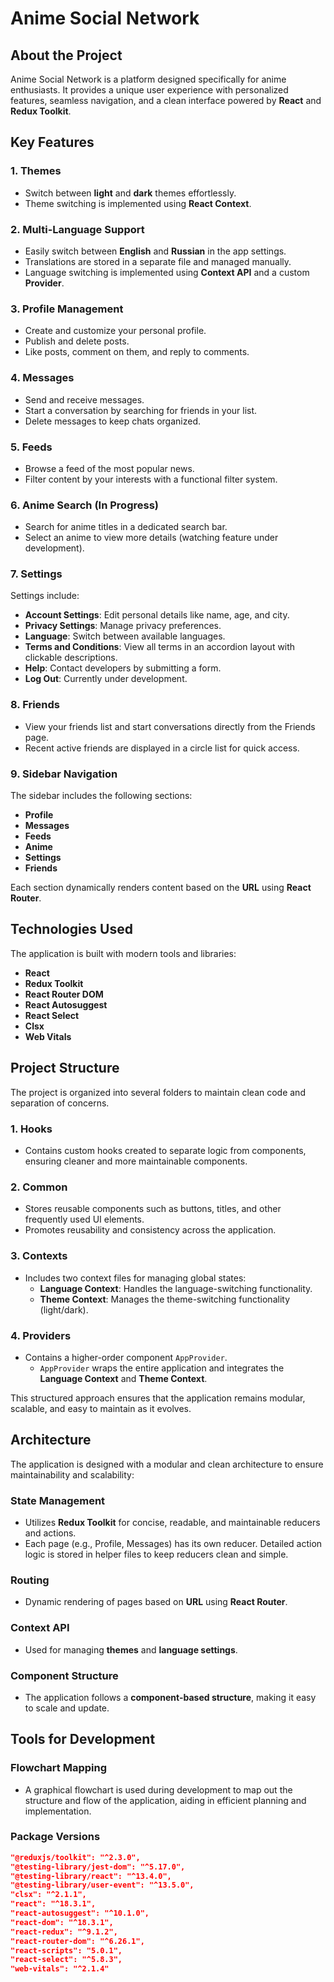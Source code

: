 # Anime Social Network

## About the Project  
Anime Social Network is a platform designed specifically for anime enthusiasts. It provides a unique user experience with personalized features, seamless navigation, and a clean interface powered by **React** and **Redux Toolkit**.

## Key Features  
### 1. **Themes**  
- Switch between **light** and **dark** themes effortlessly.  
- Theme switching is implemented using **React Context**.

### 2. **Multi-Language Support**  
- Easily switch between **English** and **Russian** in the app settings.  
- Translations are stored in a separate file and managed manually.  
- Language switching is implemented using **Context API** and a custom **Provider**.

### 3. **Profile Management**  
- Create and customize your personal profile.  
- Publish and delete posts.  
- Like posts, comment on them, and reply to comments.  

### 4. **Messages**  
- Send and receive messages.  
- Start a conversation by searching for friends in your list.  
- Delete messages to keep chats organized.

### 5. **Feeds**  
- Browse a feed of the most popular news.  
- Filter content by your interests with a functional filter system.

### 6. **Anime Search (In Progress)**  
- Search for anime titles in a dedicated search bar.  
- Select an anime to view more details (watching feature under development).

### 7. **Settings**  
Settings include:  
- **Account Settings**: Edit personal details like name, age, and city.  
- **Privacy Settings**: Manage privacy preferences.  
- **Language**: Switch between available languages.  
- **Terms and Conditions**: View all terms in an accordion layout with clickable descriptions.  
- **Help**: Contact developers by submitting a form.  
- **Log Out**: Currently under development.

### 8. **Friends**  
- View your friends list and start conversations directly from the Friends page.  
- Recent active friends are displayed in a circle list for quick access.

### 9. **Sidebar Navigation**  
The sidebar includes the following sections:  
- **Profile**  
- **Messages**  
- **Feeds**  
- **Anime**  
- **Settings**  
- **Friends**  

Each section dynamically renders content based on the **URL** using **React Router**.

## Technologies Used  
The application is built with modern tools and libraries:  
- **React**  
- **Redux Toolkit**  
- **React Router DOM**  
- **React Autosuggest**  
- **React Select**  
- **Clsx**  
- **Web Vitals**

## Project Structure  

The project is organized into several folders to maintain clean code and separation of concerns.  

### 1. **Hooks**  
- Contains custom hooks created to separate logic from components, ensuring cleaner and more maintainable components.  

### 2. **Common**  
- Stores reusable components such as buttons, titles, and other frequently used UI elements.  
- Promotes reusability and consistency across the application.  

### 3. **Contexts**  
- Includes two context files for managing global states:  
  - **Language Context**: Handles the language-switching functionality.  
  - **Theme Context**: Manages the theme-switching functionality (light/dark).  

### 4. **Providers**  
- Contains a higher-order component `AppProvider`.  
  - `AppProvider` wraps the entire application and integrates the **Language Context** and **Theme Context**.  


This structured approach ensures that the application remains modular, scalable, and easy to maintain as it evolves.  

## Architecture  
The application is designed with a modular and clean architecture to ensure maintainability and scalability:

### State Management  
- Utilizes **Redux Toolkit** for concise, readable, and maintainable reducers and actions.  
- Each page (e.g., Profile, Messages) has its own reducer. Detailed action logic is stored in helper files to keep reducers clean and simple.  

### Routing  
- Dynamic rendering of pages based on **URL** using **React Router**.  

### Context API  
- Used for managing **themes** and **language settings**.  

### Component Structure  
- The application follows a **component-based structure**, making it easy to scale and update.  

## Tools for Development  
### Flowchart Mapping  
- A graphical flowchart is used during development to map out the structure and flow of the application, aiding in efficient planning and implementation.  

### Package Versions  
```json
"@reduxjs/toolkit": "^2.3.0",
"@testing-library/jest-dom": "^5.17.0",
"@testing-library/react": "^13.4.0",
"@testing-library/user-event": "^13.5.0",
"clsx": "^2.1.1",
"react": "^18.3.1",
"react-autosuggest": "^10.1.0",
"react-dom": "^18.3.1",
"react-redux": "^9.1.2",
"react-router-dom": "^6.26.1",
"react-scripts": "5.0.1",
"react-select": "^5.8.3",
"web-vitals": "^2.1.4"

